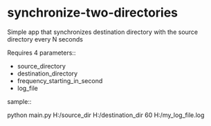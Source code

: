 # synchronize-two-directories

Simple app that synchronizes destination directory with the source directory every N seconds

Requires 4 parameters::
- source_directory
- destination_directory
- frequency_starting_in_second
- log_file

sample::

python main.py H:/source_dir H:/destination_dir 60 H:/my_log_file.log